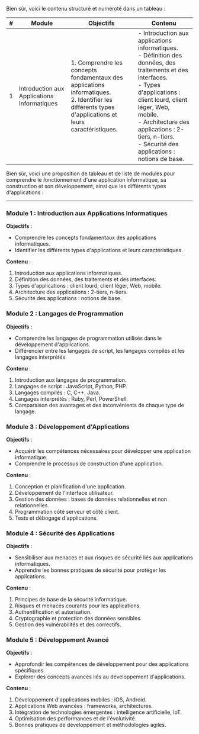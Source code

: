 Bien sûr, voici le contenu structuré et numéroté dans un tableau :

| # | Module                                      | Objectifs                                                                                                                                                                         | Contenu                                                                                                                                                                                   |
|---|---------------------------------------------|-----------------------------------------------------------------------------------------------------------------------------------------------------------------------------------|-------------------------------------------------------------------------------------------------------------------------------------------------------------------------------------------|
| 1 | Introduction aux Applications Informatiques | 1. Comprendre les concepts fondamentaux des applications informatiques. <br> 2. Identifier les différents types d'applications et leurs caractéristiques.                         | - Introduction aux applications informatiques. <br> - Définition des données, des traitements et des interfaces. <br> - Types d'applications : client lourd, client léger, Web, mobile. <br> - Architecture des applications : 2-tiers, n-tiers. <br> - Sécurité des applications : notions de base. |



Bien sûr, voici une proposition de tableau et de liste de modules pour comprendre le fonctionnement d'une application informatique, sa construction et son développement, ainsi que les différents types d'applications :

---

### Module 1 : Introduction aux Applications Informatiques

**Objectifs** :
- Comprendre les concepts fondamentaux des applications informatiques.
- Identifier les différents types d'applications et leurs caractéristiques.

**Contenu** :
1. Introduction aux applications informatiques.
2. Définition des données, des traitements et des interfaces.
3. Types d'applications : client lourd, client léger, Web, mobile.
4. Architecture des applications : 2-tiers, n-tiers.
5. Sécurité des applications : notions de base.

### Module 2 : Langages de Programmation

**Objectifs** :
- Comprendre les langages de programmation utilisés dans le développement d'applications.
- Différencier entre les langages de script, les langages compilés et les langages interprétés.

**Contenu** :
1. Introduction aux langages de programmation.
2. Langages de script : JavaScript, Python, PHP.
3. Langages compilés : C, C++, Java.
4. Langages interprétés : Ruby, Perl, PowerShell.
5. Comparaison des avantages et des inconvénients de chaque type de langage.

### Module 3 : Développement d'Applications

**Objectifs** :
- Acquérir les compétences nécessaires pour développer une application informatique.
- Comprendre le processus de construction d'une application.

**Contenu** :
1. Conception et planification d'une application.
2. Développement de l'interface utilisateur.
3. Gestion des données : bases de données relationnelles et non relationnelles.
4. Programmation côté serveur et côté client.
5. Tests et débogage d'applications.

### Module 4 : Sécurité des Applications

**Objectifs** :
- Sensibiliser aux menaces et aux risques de sécurité liés aux applications informatiques.
- Apprendre les bonnes pratiques de sécurité pour protéger les applications.

**Contenu** :
1. Principes de base de la sécurité informatique.
2. Risques et menaces courants pour les applications.
3. Authentification et autorisation.
4. Cryptographie et protection des données sensibles.
5. Gestion des vulnérabilités et des correctifs.

### Module 5 : Développement Avancé

**Objectifs** :
- Approfondir les compétences de développement pour des applications spécifiques.
- Explorer des concepts avancés liés au développement d'applications.

**Contenu** :
1. Développement d'applications mobiles : iOS, Android.
2. Applications Web avancées : frameworks, architectures.
3. Intégration de technologies émergentes : intelligence artificielle, IoT.
4. Optimisation des performances et de l'évolutivité.
5. Bonnes pratiques de développement et méthodologies agiles.
